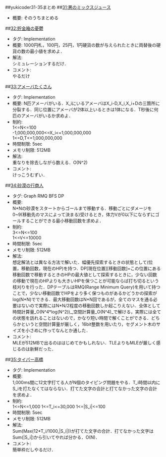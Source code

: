 ##yukicoder31-35まとめ
##[31:悪のミックスジュース](http://yukicoder.me/problems/3)
+ 概要:
そのうちまとめる

##[32:貯金箱の憂鬱](http://yukicoder.me/problems/5)
+ タグ: Implementation
+ 概要:
1000円札，100円，25円，1円硬貨の数が与えられたときに両替後の硬貨の数の最小値を求めよ．
+ 解法:  
シミュレーションするだけ．
+ コメント:  
やるだけ

##[33:アメーバたくさん]()
+ タグ: Implementation
+ 概要: N匹アメーバがいる．X_iにいるアメーバはX_i-D,X_i,X_i+Dの三箇所に分裂する．同じ位置にアメーバが2体以上いるときは1体になる．T秒後に何匹のアメーバがいるか求めよ．
+ 制約:  
1<=N<=100  
-1,000,000,000<=X_i<=1,000,000,000  
1<=D,T<=1,000,000,000
+ 時間制限: 5sec
+ メモリ制限: 512MB
+ 解法:  
重なりを除去しながら数える．O(N^2)
+ コメント:  
けっこうむずい．

##[34:砂漠の行商人](http://yukicoder.me/problems/15)
+ タグ: Graph RMQ BFS DP
+ 概要:  
N*Nの砂漠をスタートからゴールまで移動する．移動ごとにダメージを0~9(移動先のマスによって決まる)受けるとき，体力Vが0以下にならずにゴールすることができる最小移動回数を求めよ．
+ 制約:  
3<=N<=100  
1<=V<=10000
+ 時間制限: 5sec
+ メモリ制限: 512MB
+ 解法:  
想定解法とは異なる方法で解いた．幅優先探索するときの状態として(位置，移動回数，現在のHP)を持つ．DP[現在位置][移動回数]=この位置にある移動回数で移動するときのHPの最大値として探索するときに，少ない回数の移動で現在のHPよりも大きいHPを保つことが可能ならば打ち切るという枝刈りを行った．DPテーブルはRMQ(Range Minimum Query)を用いて持つことで，少ない移動回数でHPをより多く保つものがあるかどうかの探索がlog(N\*N)でできる．最大移動回数はN\*N回であるが，全てのマスを通る必要はないので実際にはN\*N/2程度の移動回数しか起こりえない．全体として時間計算量_O(N^4\*log(N^2))_,空間計算量_O(N^4)_で解ける，実際には全ての状態を訪れることはないので，かなり短い時間で解くことができる．どちらかというと空間計算量が厳しく，16bit整数を用いたり，セグメント木のサイズを小さめに作ってなんとか通した．
+ コメント:  
MLEが512MBで出るのははじめてかもしれない．TLEよりもMLEが厳しく感じるのは新鮮だった．

##[35:タイパー高橋](http://yukicoder.me/problems/4)
+ タグ: Implementation
+ 概要:  
1,000ms間に12文字打てる人がN個のタイピング問題をやる．T_i時間以内にS_iを打たなくてはならない．打てた文字の合計と打てなかった文字の合計を求めよ．
+ 制約:  
1<=N<=1,000
1<=T_i<=30,000
1<=|S_i|<=100
+ 時間制限: 5sec
+ メモリ制限: 512MB
+ 解法:  
Sum(Max(12*T_i/1000,|S_i|))が打てた文字の合計．打てなかった文字はSum(|S_i|)から引いてやれば分かる．O(N)．
+ コメント:  
簡単枠だしやるだけ．
